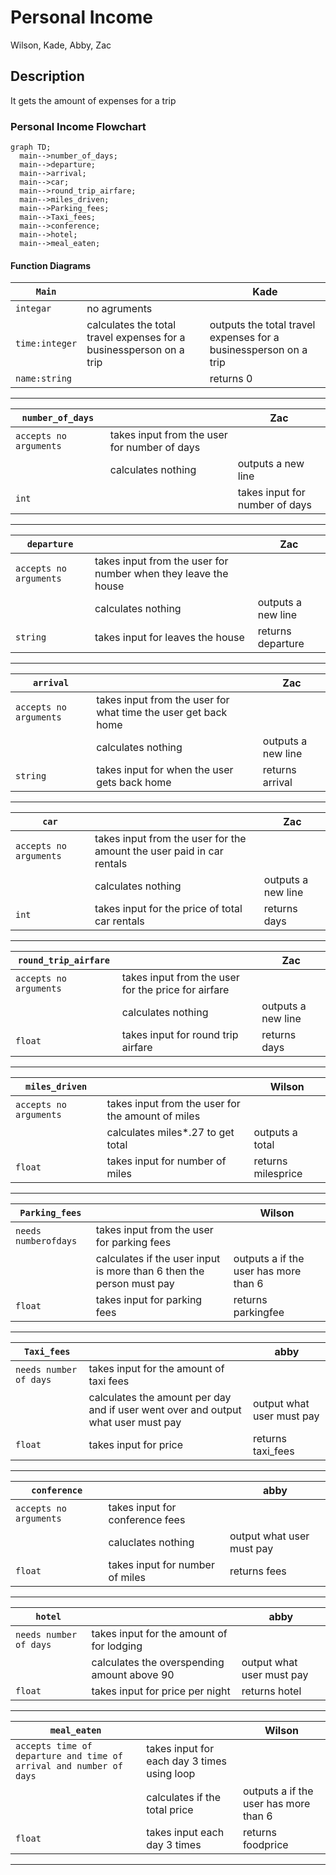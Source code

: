 # Personal Income
Wilson, Kade, Abby, Zac

## <chapter6Team> Description
It gets the amount of expenses for a trip

### Personal Income Flowchart
```mermaid
graph TD;
  main-->number_of_days;
  main-->departure;
  main-->arrival;
  main-->car;
  main-->round_trip_airfare;
  main-->miles_driven;
  main-->Parking_fees;
  main-->Taxi_fees;
  main-->conference;
  main-->hotel;
  main-->meal_eaten;
```

#### Function Diagrams

| `Main`    |               |          Kade         |
| ------------------ | ------------- | ------------ |
| `integar`    | no agruments         |              |
| `time:integer`     | calculates the total travel expenses for a businessperson on a trip   | outputs the total travel expenses for a businessperson on a trip             |
| `name:string`      |  | returns 0 |
***
| `number_of_days`    |                                       |           Zac            |
| ------------------ | -------------                     | ------------ |
| `accepts no arguments`    | takes input from the user for number of days  |              |
|      | calculates nothing  | outputs a new line             |
| `int ` |     | takes input for number of days | returns days |
***
| `departure`    |               |     Zac   |
| ------------------ | ------------- | ------------ |
| `accepts no arguments`    | takes input from the user for number when they leave the house  |              |
|     | calculates nothing  | outputs a new line             |
| `string`      | takes input for leaves the house | returns departure |
***
| `arrival`    |               |     Zac   |
| ------------------ | ------------- | ------------ |
| `accepts no arguments`    | takes input from the user for what time the user get back home |              |
|    | calculates nothing  | outputs a new line             |
| `string`      | takes input for when the user gets back home | returns arrival |
***
| `car`    |               |     Zac   |
| ------------------ | ------------- | ------------ |
| `accepts no arguments`    | takes input from the user for the amount the user paid in car rentals |              |
|     | calculates nothing  | outputs a new line             |
| `int`      | takes input for the price of total car rentals | returns days |
***
| `round_trip_airfare`    |               |     Zac   |
| ------------------ | ------------- | ------------ |
| `accepts no arguments`    | takes input from the user for the price for airfare  |              |
|     | calculates nothing  | outputs a new line             |
| `float`      | takes input for round trip airfare | returns days |
***
| `miles_driven`    |               |    Wilson    |
| ------------------ | ------------- | ------------ |
| `accepts no arguments`    | takes input from the user for the amount of miles  |              |
|     | calculates miles*.27 to get total   | outputs a total             |
| `float`      | takes input for number of miles | returns milesprice |
***
| `Parking_fees`    |               |    Wilson    |
| ------------------ | ------------- | ------------ |
| `needs numberofdays`    | takes input from the user for parking fees  |              |
|     | calculates if the user input is more than 6 then the person must pay   | outputs a if the user has more than 6            |
| `float`      | takes input for parking fees | returns parkingfee |
***
| `Taxi_fees`    |               |    abby   |
| ------------------ | ------------- | ------------ |
| `needs number of days`    | takes input for the amount of taxi fees |              |
|     | calculates the amount per day and if user went over and output what user must pay  | output what user must pay  |
| `float`      | takes input for price| returns taxi_fees |
***
| `conference`    |               |    abby   |
| ------------------ | ------------- | ------------ |
| `accepts no arguments`    | takes input for conference fees |              |
|    | caluclates nothing  | output what user must pay  |
| `float`      | takes input for number of miles | returns fees |
***
| `hotel`    |               |    abby   |
| ------------------ | ------------- | ------------ |
| `needs number of days`    | takes input for the amount of for lodging|              |
|    | calculates the overspending amount above 90 | output what user must pay  |
| `float`      | takes input for price per night | returns hotel |
***
| `meal_eaten`    |               |    Wilson    |
| ------------------ | ------------- | ------------ |
| `accepts time of departure and time of arrival and number of days`    | takes input for each day 3 times using loop |              |
|    | calculates if the total price   | outputs a if the user has more than 6            |
| `float`      | takes input each day 3 times | returns foodprice|
***
